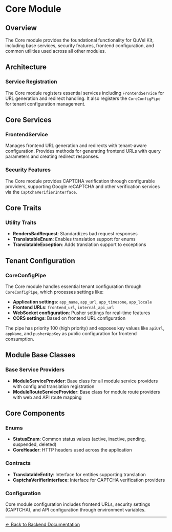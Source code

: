 # Core Module

## Overview

The Core module provides the foundational functionality for QuVel Kit, including base services, security features, frontend configuration, and common utilities used across all other modules.

## Architecture

### Service Registration

The Core module registers essential services including `FrontendService` for URL generation and redirect handling. It also registers the `CoreConfigPipe` for tenant configuration management.

## Core Services

### FrontendService

Manages frontend URL generation and redirects with tenant-aware configuration. Provides methods for generating frontend URLs with query parameters and creating redirect responses.

### Security Features

The Core module provides CAPTCHA verification through configurable providers, supporting Google reCAPTCHA and other verification services via the `CaptchaVerifierInterface`.

## Core Traits

### Utility Traits

- **RendersBadRequest**: Standardizes bad request responses
- **TranslatableEnum**: Enables translation support for enums  
- **TranslatableException**: Adds translation support to exceptions

## Tenant Configuration

### CoreConfigPipe

The Core module handles essential tenant configuration through `CoreConfigPipe`, which processes settings like:

- **Application settings**: `app_name`, `app_url`, `app_timezone`, `app_locale`
- **Frontend URLs**: `frontend_url`, `internal_api_url`
- **WebSocket configuration**: Pusher settings for real-time features
- **CORS settings**: Based on frontend URL configuration

The pipe has priority 100 (high priority) and exposes key values like `apiUrl`, `appName`, and `pusherAppKey` as public configuration for frontend consumption.

## Module Base Classes

### Base Service Providers

- **ModuleServiceProvider**: Base class for all module service providers with config and translation registration
- **ModuleRouteServiceProvider**: Base class for module route providers with web and API route mapping

## Core Components

### Enums
- **StatusEnum**: Common status values (active, inactive, pending, suspended, deleted)
- **CoreHeader**: HTTP headers used across the application

### Contracts
- **TranslatableEntity**: Interface for entities supporting translation
- **CaptchaVerifierInterface**: Interface for CAPTCHA verification providers

### Configuration
Core module configuration includes frontend URLs, security settings (CAPTCHA), and API configuration through environment variables.

---

[← Back to Backend Documentation](./README.md)